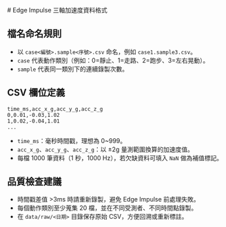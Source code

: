 ﻿﻿# Edge Impulse 三軸加速度資料格式

## 檔名命名規則
- 以 `case<編號>.sample<序號>.csv` 命名，例如 `case1.sample3.csv`。
- `case` 代表動作類別（例如：0=靜止、1=走路、2=跑步、3=左右晃動）。
- `sample` 代表同一類別下的連續錄製次數。

## CSV 欄位定義
```
time_ms,acc_x_g,acc_y_g,acc_z_g
0,0.01,-0.03,1.02
1,0.02,-0.04,1.01
...
```
- `time_ms`：毫秒時間戳，理想為 0~999。
- `acc_x_g`、`acc_y_g`、`acc_z_g`：以 ±2g 量測範圍換算的加速度值。
- 每檔 1000 筆資料（1 秒，1000 Hz），若欠缺資料可填入 `NaN` 做為補值標記。

## 品質檢查建議
- 時間戳差值 >3ms 時請重新錄製，避免 Edge Impulse 前處理失敗。
- 每個動作類別至少蒐集 20 檔，並在不同受測者、不同時間點錄製。
- 在 `data/raw/<日期>` 目錄保存原始 CSV，方便回溯或重新標註。
